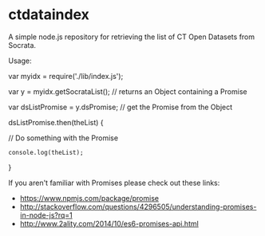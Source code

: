 # ctdataindex
A simple node.js repository for retrieving the list of CT Open Datasets from Socrata.

Usage:

var myidx = require('./lib/index.js');

var y = myidx.getSocrataList(); // returns an Object containing a Promise

var dsListPromise = y.dsPromise; // get the Promise from the Object

dsListPromise.then(theList) {

// Do something with the Promise

    console.log(theList);

}

If you aren't familiar with Promises please check out these links:
- https://www.npmjs.com/package/promise
- http://stackoverflow.com/questions/4296505/understanding-promises-in-node-js?rq=1
- http://www.2ality.com/2014/10/es6-promises-api.html